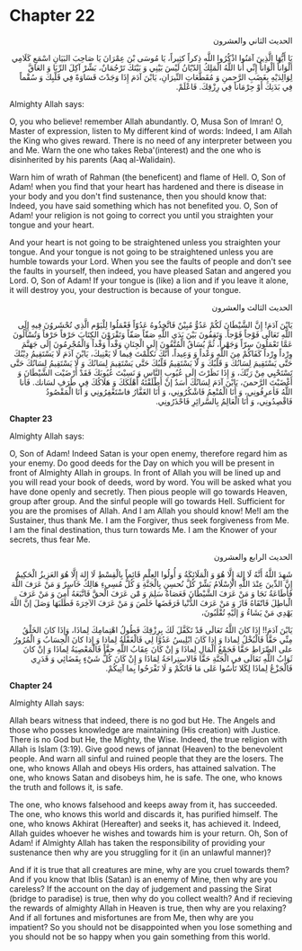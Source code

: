 Chapter 22
==========

<p dir="rtl">
الحديث الثاني والعشرون‏
</p>

<p dir="rtl">
يَا أَيُّهَا الَّذِينَ آمَنُوا اذْكُرُوا اللَّه ذِكراً كثِيراً، يَا
مُوسَى بْنَ عِمْرَانَ يَا صَاحِبَ البَيَانِ اسْمَعِ كَلَامِي ألْوَاناً
ألْوَاناً إِنِّي أَنا اللَّهُ الْمَلِكُ الدّيّانُ لَيْسَ بَيْنِي وَ
بَيْنَكَ تَرْجُمَانٌ، بَشِّرْ آكِلَ الرِّبَا وَ العَاقَّ لِوَالِدَيْهِ
بِغَضَبِ الرَّحمنِ وَ مُقَطَّعَاتِ النِّيرَانِ، يَابْنَ آدَمَ إِذَا
وَجَدْتَ قَسَاوَةً فِي قَلْبِكَ وَ سُقْماً فِي بَدَنِكَ أَوْ حِرْمَاناً
فِي رِزْقِكَ. فَاعْلَمْ.
</p>

Almighty Allah says:

O, you who believe! remember Allah abundantly. O, Musa Son of Imran! O,
Master of expression, listen to My different kind of words: Indeed, I am
Allah the King who gives reward. There is no need of any interpreter
between you and Me. Warn the one who takes Reba'(interest) and the one
who is disinherited by his parents (Aaq al-Walidain).

Warn him of wrath of Rahman (the beneficent) and flame of Hell. O, Son
of Adam! when you find that your heart has hardened and there is disease
in your body and you don't find sustenance, then you should know that:
Indeed, you have said something which has not benefited you. O, Son of
Adam! your religion is not going to correct you until you straighten
your tongue and your heart.

And your heart is not going to be straightened unless you straighten
your tongue. And your tongue is not going to be straightened unless you
are humble towards your Lord. When you see the faults of people and
don't see the faults in yourself, then indeed, you have pleased Satan
and angered you Lord. O, Son of Adam! If your tongue is (like) a lion
and if you leave it alone, it will destroy you, your destruction is
because of your tongue.

<p dir="rtl">
الحديث الثالث والعشرون‏
</p>

<p dir="rtl">
يَابْنَ آدَمَ! إِنَّ الشَّيْطَانَ لَكُمْ عَدُوٌّ مُبِيْنٌ فَاتَّخِذُوهُ
عَدُوّاً فَعْمَلُوا لِلْيَوْم الَّذِي تُحْشَروُنَ فِيهِ إِلَى اللَّهِ
تَعَالَى فَوْجاً فَوْجاً. وَتَقِفُونَ بَيْنَ يَدَي اللَّهِ صَفّاً صَفّاً
وَتَقْرَوْنَ الكِتَابَ حَرْفاً حَرْفاً وَتُسْأَلُونَ عَمَّا تَعْمَلُونَ
سِرّاً وَجَهْراً، ثُمَّ يُسَاقُ الْمُتَّقُونَ إِلَى الْجِنَانِ وَفْداً
وَفْداً وَالْمُجْرِمُونَ إِلَى جَهَنَّمَ وِرْداً وِرْداً كَفَاكُمْ مِنَ
اللَّهِ وَعْداً وَ وَعِيداً، أَنَّكَ نَكلَّمْتَ فِيما لَا يَعْنِيكَ،
يَابْنَ آدَمَ لَا يَسْتَقِيمُ دِيْنُكَ حَتَّى يَسْتَقِيمَ لِسَانُكَ وَ
قَلْبُكَ وَ لّا يَسْتَقِيمُ قَلْبُكَ حَتَّى يَسْتَقِيمَ لِسَانُكَ وَ لَا
يَسْتَقِيمُ لِسَانُكَ حَتَّى تَسْتَحْيِي مِنْ رَبِّكَ، وَ إِذَا نَظَرْتَ
إِلَى عُيُوبِ النَّاسِ وَ نَسِيْتَ عُيُوبَكَ فَقَدْ أَرْضَيْت
الشَّيْطَانَ وَ أَغْضَبْتَ الرَّحمنَ، يَابْنَ آدَمَ لِسَانُكَ أَسَدٌ إنْ
أَطْلَقْتَهُ أَهْلَكَكَ وَ هَلَاكُكَ فِي طَرَفِ لسَانك. فَأنا اللَّهُ
فَأعرِفُونِي، وَ أَنَا الْمُنْعِمُ فَاشْكُرُونِي، وَ أَنَا الغَفَّارُ
فاسْتَغْفِرُونِي وَ أَنَا الْمَقْصُودُ فَاقْصِدُونِي، وَ أَنَا
الْعَالِمُ بِالسَّرائِرِ فَاحْذَرُونِي.
</p>


**Chapter 23**

Almighty Allah says:

O, Son of Adam! Indeed Satan is your open enemy, therefore regard him
as your enemy. Do good deeds for the Day on which you will be present in
front of Almighty Allah in groups. In front of Allah you will be lined
up and you will read your book of deeds, word by word. You will be asked
what you have done openly and secretly. Then pious people will go
towards Heaven, group after group. And the sinful people will go towards
Hell. Sufficient for you are the promises of Allah. And I am Allah you
should know! Me!I am the Sustainer, thus thank Me. I am the Forgiver,
thus seek forgiveness from Me. I am the final destination, thus turn
towards Me. I am the Knower of your secrets, thus fear Me.

<p dir="rtl">
الحديث الرابع والعشرون‏
</p>

<p dir="rtl">
شَهِدَ اللَّهُ أَنَّهُ لَا إِلهَ إِلَّا هُوَ وَ الْمَلَائِكَةُ وَ
أُولُوا العِلْمِ قَائِماً بِالْقِسْطِ لَا إلهَ إِلَّا هُوَ العَزِيزُ
الْحَكِيمُ إِنَّ الدِّينَ عِنْدَ اللَّهِ الْإسْلَامُ بَشِّرْ كُلَّ
نُحسِنٍ بِالْجَنَّةِ وَ كُلُّ مُسِي‏ءِ هَالِكٌ خَاسِرٌ وَ مَنْ عَرَفَ
اللَّهَ فَأطَاعَةُ نَجَا وَ مَنْ عَرَفَ الشَّيْطَانَ فَعَصَاهُ سَلِمَ وَ
مَْن عَرَفَ الْحقَّ فَاتَّبَعَهُ أَمِنَ وَ مَنْ عَرَفَ الْباطِلَ
فَاتّقَاهُ فَازَ وَ مَنْ عَرَفَ الدُّنْيا فَرَفَضَها خَلَصَ وَ مَنْ
عَرَفَ الآخِرَةَ فَطَلَبَهَا وَصَلَ إنَّ اللَّهَ يَهْدِي مَنْ يَشَاءُ وَ
إلَيْهِ تُقْلَبُونَ،
</p>

<p dir="rtl">
يَابْنَ آدَمَ!! إذَا كانَ اللَّهُ تَعَالَى قَدْ تَكَفَّلَ لَكَ
بِرِزْقِكَ فَطُولُ اهْتِمامِكَ لِماذَا، وَإذَا كانَ الخَلْقُ مِنِّي
حَقَّاً فَالْبُخْلُ لِماذا وَ إِذا كَانَ ابْلِيسُ عَدُوَّا لِي
فَالْغَفْلَةُ لِماذا وَ إِذا كانَ الْحِسَابُ وَ الْمُرُورُ على
الصِّرَاطِ حَقَّا فَجَمْعُ الْمَالِ لِماذَا وَ إنْ كَانَ عِقَابُ اللَّهِ
حقَّاً فَالْمَعْصِيَةُ لِماذَا وَ إنْ كانَ ثَوَابُ اللَّهِ تَعَالَى في
الْجَنَّةِ حَقَّا فَالاستِراحَةُ لِمَاذَا وَ إِنْ كَانَ كُلُّ شَيْ‏ءٍ
بِقَضَائِي وَ قَدَرِي فَالْجَزْعُ لِماذَا لِكَلا تَأسُوا عَلى مَا
فَاتَكُمْ وَ لَا تَفْرَحُوا بِما آتِيكُمْ.
</p>


**Chapter 24**

Almighty Allah says:

Allah bears witness that indeed, there is no god but He. The Angels and
those who posses knowledge are maintaining (His creation) with Justice.
There is no God but He, the Mighty, the Wise. Indeed, the true religion
with Allah is Islam (3:19). Give good news of jannat (Heaven) to the
benevolent people. And warn all sinful and ruined people that they are
the losers. The one, who knows Allah and obeys His orders, has attained
salvation. The one, who knows Satan and disobeys him, he is safe. The
one, who knows the truth and follows it, is safe.

The one, who knows falsehood and keeps away from it, has succeeded. The
one, who knows this world and discards it, has purified himself. The
one, who knows Akhirat (Hereafter) and seeks it, has achieved it.
Indeed, Allah guides whoever he wishes and towards him is your return.
Oh, Son of Adam! if Almighty Allah has taken the responsibility of
providing your sustenance then why are you struggling for it (in an
unlawful manner)?

And if it is true that all creatures are mine, why are you cruel
towards them? And if you know that Iblis (Satan) is an enemy of Mine,
then why are you careless? If the account on the day of judgement and
passing the Sirat (bridge to paradise) is true, then why do you collect
wealth? And if recieving the rewards of almighty Allah in Heaven is
true, then why are you relaxing? And if all fortunes and misfortunes are
from Me, then why are you impatient? So you should not be disappointed
when you lose something and you should not be so happy when you gain
something from this world.


